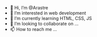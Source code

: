 - 👋 Hi, I’m @Arastre
- 👀 I’m interested in web development
- 🌱 I’m currently learning HTML, CSS, JS
- 💞️ I’m looking to collaborate on ...
- 📫 How to reach me ...

<!---
Arastre/Arastre is a ✨ special ✨ repository because its `README.md` (this file) appears on your GitHub profile.
You can click the Preview link to take a look at your changes.
--->
